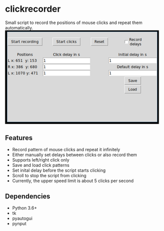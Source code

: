 # clickrecorder
Small script to record the positions of mouse clicks and repeat them automatically.
![Snapshot of GUI](./docs/gui.png)
## Features
- Record pattern of mouse clicks and repeat it infinitely
- Either manually set delays between clicks or also record them
- Supports left/right click only
- Save and load click patterns
- Set inital delay before the script starts clicking
- Scroll to stop the script from clicking
- Currently, the upper speed limit is about 5 clicks per second

## Dependencies
- Python 3.6+
- tk
- pyautogui
- pynput
